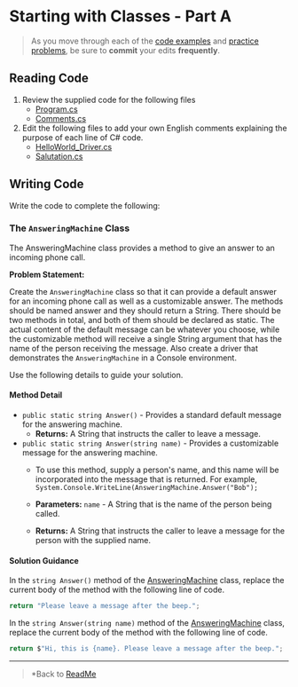 # Starting with Classes - Part A

> As you move through each of the [code examples](#reading-code) and [practice problems](#writing-code), be sure to **commit** your edits **frequently**.

## Reading Code

1. Review the supplied code for the following files
    - [Program.cs](./Topic/A/Program.cs)
    - [Comments.cs](./Topic/A/Comments.cs)
1. Edit the following files to add your own English comments explaining the purpose of each line of C# code.
    - [HelloWorld_Driver.cs](./Topic/A/HelloWorld_Driver.cs)
    - [Salutation.cs](Topic/A/Salutation.cs)

## Writing Code

Write the code to complete the following:

### The `AnsweringMachine` Class

The AnsweringMachine class provides a method to give an answer to an incoming phone call.

**Problem Statement:**

Create the `AnsweringMachine` class so that it can provide a default answer for an incoming phone call as well as a customizable answer. The methods should be named answer and they should return a String. There should be two methods in total, and both of them should be declared as static. The actual content of the default message can be whatever you choose, while the customizable method will receive a single String argument that has the name of the person receiving the message. Also create a driver that demonstrates the `AnsweringMachine` in a Console environment.

Use the following details to guide your solution.

#### Method Detail

- `public static string Answer()` - Provides a standard default message for the answering machine.
  - **Returns:** A String that instructs the caller to leave a message.
- `public static string Answer(string name)` - Provides a customizable message for the answering machine.
  - To use this method, supply a person's name, and this name will be incorporated into the message that is returned. For example,
  `System.Console.WriteLine(AnsweringMachine.Answer("Bob");`

  - **Parameters:**
  `name` - A String that is the name of the person being called.
  - **Returns:**
  A String that instructs the caller to leave a message for the person with the supplied name.

#### Solution Guidance

In the `string Answer()` method of the [AnsweringMachine](./Topic/A/AnsweringMachine.cs) class, replace the current body of the method with the following line of code.

```csharp
return "Please leave a message after the beep.";
```

In the `string Answer(string name)` method of the [AnsweringMachine](./Topic/A/AnsweringMachine.cs) class, replace the current body of the method with the following line of code.

```csharp
return $"Hi, this is {name}. Please leave a message after the beep.";
```

----

> *Back to [ReadMe](./ReadMe.md)
